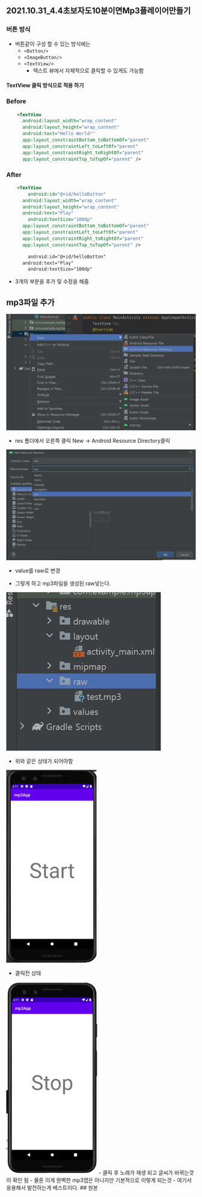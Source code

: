 ## 2021.10.31_4.4초보자도10분이면Mp3플레이어만들기

### 버튼 방식

- 버튼같이 구성 할 수 있는 방식에는
  - `<Button/>`
  - `<ImageButton/>`
  - `<TextView/>`
    - 텍스트 뷰에서 자체적으로 클릭할 수 있게도 가능함

#### TextView 클릭 방식으로 적용 하기

### Before

```xml
    <TextView
      android:layout_width="wrap_content"
      android:layout_height="wrap_content"
      android:text="Hello World!"
      app:layout_constraintBottom_toBottomOf="parent"
      app:layout_constraintLeft_toLeftOf="parent"
      app:layout_constraintRight_toRightOf="parent"
      app:layout_constraintTop_toTopOf="parent" />
```

### After

```xml
    <TextView
        android:id="@+id/helloButton"
      android:layout_width="wrap_content"
      android:layout_height="wrap_content"
      android:text="Play" 
        android:textSize="100dp"
      app:layout_constraintBottom_toBottomOf="parent"
      app:layout_constraintLeft_toLeftOf="parent"
      app:layout_constraintRight_toRightOf="parent"
      app:layout_constraintTop_toTopOf="parent" />
```

``` xml
        android:id="@+id/helloButton"
      android:text="Play" 
        android:textSize="100dp"
```

- 3개의 부분을 추가 및 수정을 해줌

## mp3파일 추가

![image-20211031160344048](2021.10.31_4.4초보자도10분이면Mp3플레이어만들기.assets/image-20211031160344048.png)

- res 폴더에서 오른쪽 클릭 New -> Android Resource Directory클릭

![image-20211031160434582](2021.10.31_4.4초보자도10분이면Mp3플레이어만들기.assets/image-20211031160434582.png)

- value를 raw로 변경

- 그렇게 하고 mp3파일을 생성된 raw넣는다.

![image-20211031160519161](2021.10.31_4.4초보자도10분이면Mp3플레이어만들기.assets/image-20211031160519161.png)

- 위와 같은 상태가 되어야함

<img src="2021.10.31_4.4초보자도10분이면Mp3플레이어만들기.assets/image-20211031161116565.png" alt="image-20211031161116565" style="zoom:50%;" />

- 클릭전 상태

<img src="2021.10.31_4.4초보자도10분이면Mp3플레이어만들기.assets/image-20211031161138396.png" alt="image-20211031161138396" style="zoom:50%;" />
- 클릭 후 노래가 재생 되고 글씨가 바뀌는것이 확인 됨
- 물론 이게 완벽한 mp3앱은 아니지만 기본적으로 이렇게 되는것
  - 여기서 응용해서 발전하는게 베스트이다.
## 원본

  

